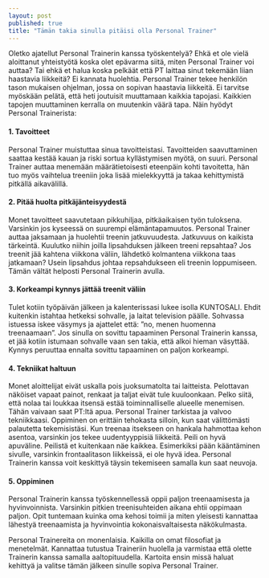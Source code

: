 ```yaml
---
layout: post
published: true
title: "Tämän takia sinulla pitäisi olla Personal Trainer"
---
```



Oletko ajatellut Personal Trainerin kanssa työskentelyä? Ehkä et ole vielä aloittanut yhteistyötä koska olet epävarma siitä,
miten Personal Trainer voi auttaa? Tai ehkä et halua koska pelkäät että PT laittaa sinut tekemään liian haastavia liikkeitä? 
Ei kannata huolehtia. Personal Trainer tekee henkilön tason mukaisen ohjelman, jossa on sopivan haastavia liikkeitä. 
Ei tarvitse myöskään pelätä, että heti joutuisit muuttamaan kaikkia tapojasi. Kaikkien tapojen muuttaminen kerralla on 
muutenkin väärä tapa. Näin hyödyt Personal Trainerista:


#### 1.	Tavoitteet

Personal Trainer muistuttaa sinua tavoitteistasi. Tavoitteiden saavuttaminen saattaa kestää kauan ja riski sortua kyllästymisen
myötä, on suuri. Personal Trainer auttaa menemään määrätietoisesti eteenpäin kohti tavoitetta, hän tuo myös vaihtelua treeniin
joka lisää mielekkyyttä ja takaa kehittymistä pitkällä aikavälillä. 


#### 2.	Pitää huolta pitkäjänteisyydestä

Monet tavoitteet saavutetaan pikkuhiljaa, pitkäaikaisen työn tuloksena. Varsinkin jos kyseessä on suurempi elämäntapamuutos.
Personal Trainer auttaa jaksamaan ja huolehtii treenin jatkuvuudesta. Jatkuvuus on kaikista tärkeintä. Kuulutko niihin joilla
lipsahduksen jälkeen treeni repsahtaa? Jos treenit jää kahtena viikkona väliin, lähdetkö kolmantena viikkona taas jatkamaan? 
Usein lipsahdus johtaa repsahdukseen eli treenin loppumiseen. Tämän vältät helposti Personal Trainerin avulla. 


#### 3.	Korkeampi kynnys jättää treenit väliin

Tulet kotiin työpäivän jälkeen ja kalenterissasi lukee isolla KUNTOSALI. Ehdit kuitenkin istahtaa hetkeksi sohvalle, 
ja laitat television päälle. Sohvassa istuessa iskee väsymys ja ajattelet että: ”no, menen huomenna treenaamaan”. 
Jos sinulla on sovittu tapaaminen Personal Trainerin kanssa, et jää kotiin istumaan sohvalle vaan sen takia, että alkoi hieman
väsyttää. Kynnys peruuttaa ennalta sovittu tapaaminen on paljon korkeampi. 


#### 4.	Tekniikat haltuun

Monet aloittelijat eivät uskalla pois juoksumatolta tai laitteista. Pelottavan näköiset vapaat painot, renkaat ja taljat eivät
tule kuuloonkaan. Pelko siitä, että nolaa tai loukkaa itsensä estää toiminnalliselle alueelle menemisen. 
Tähän vaivaan saat PT:ltä apua. Personal Trainer tarkistaa ja valvoo tekniikkaasi. Oppiminen on erittäin tehokasta silloin, 
kun saat välittömästi palautetta tekemisistäsi. Kun treenaa itsekseen on hankala hahmottaa kehon asentoa, varsinkin jos tekee
uudentyyppisiä liikkeitä. Peili on hyvä apuväline. Peilistä et kuitenkaan näe kaikkea. Esimerkiksi pään kääntäminen sivulle, 
varsinkin frontaalitason liikkeissä, ei ole hyvä idea. Personal Trainerin kanssa voit keskittyä täysin tekemiseen samalla kun 
saat neuvoja. 


#### 5.	Oppiminen

Personal Trainerin kanssa työskennellessä oppii paljon treenaamisesta ja hyvinvoinnista. Varsinkin pitkien treenisuhteiden 
aikana ehtii oppimaan paljon. Opit tuntemaan kuinka oma kehosi toimii ja miten yleisesti kannattaa lähestyä treenaamista ja 
hyvinvointia kokonaisvaltaisesta näkökulmasta. 




Personal Trainereita on monenlaisia. Kaikilla on omat filosofiat ja menetelmät. Kannattaa tutustua Traineriin huolella ja 
varmistaa että olette Trainerin kanssa samalla aaltopituudella. Kartoita ensin missä haluat kehittyä ja valitse tämän jälkeen 
sinulle sopiva Personal Trainer.


